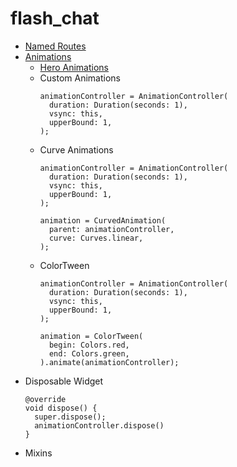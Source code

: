 # flash_chat

* [Named Routes](https://docs.flutter.dev/cookbook/navigation/named-routes)
* [Animations](https://docs.flutter.dev/ui/animations)
  * [Hero Animations](https://docs.flutter.dev/ui/animations/hero-animations)
  * Custom Animations
    ```
    animationController = AnimationController(
      duration: Duration(seconds: 1),
      vsync: this,
      upperBound: 1,
    );
    ```
  * Curve Animations
    ```
    animationController = AnimationController(
      duration: Duration(seconds: 1),
      vsync: this,
      upperBound: 1,
    );

    animation = CurvedAnimation(
      parent: animationController,
      curve: Curves.linear,
    );
    ```
  * ColorTween
    ```
    animationController = AnimationController(
      duration: Duration(seconds: 1),
      vsync: this,
      upperBound: 1,
    );

    animation = ColorTween(
      begin: Colors.red,
      end: Colors.green,
    ).animate(animationController);
    ```
* Disposable Widget
  ```
  @override
  void dispose() {
    super.dispose();
    animationController.dispose()
  }
  ```
* Mixins
  ```
  
  ```